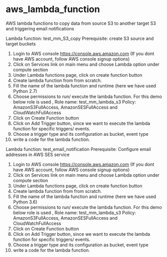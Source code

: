 # aws_lambda_function
AWS lambda functions to copy data from source S3 to another target S3 and triggering email notifications


Lambda function: test_mm_S3_copy
Prerequisite: create S3 source and target buckets

1. Login to AWS console https://console.aws.amazon.com (If you dont have AWS account, follow AWS console signup options)
2. Click on Services link on main menu and choose Lambda option under compute section 
3. Under Lambda functions page, click on create function button 
4. Create lambda function from from scratch.
5. Fill the name of the lambda function and runtime (here we have used Python 2.7) 
6. Choose permissions to run/ execute the lambda function.
   For this demo below role is used ,
   Role name: test_mm_lambda_s3 
   Policy: AmazonS3FullAccess, AmazonSESFullAccess and CloudWatchFullAccess
7. Click on Create Function button
8. Click on Add Trigger button, since we want to execute the lambda function for specific triggers/ events. 
9. Choose a trigger type and its configuration as bucket, event type 
10. write a code for the lambda function.




Lambda function: test_email_notification
Prerequisite: Configure email addresses in AWS SES service

1. Login to AWS console https://console.aws.amazon.com (If you dont have AWS account, follow AWS console signup options)
2. Click on Services link on main menu and choose Lambda option under compute section 
3. Under Lambda functions page, click on create function button 
4. Create lambda function from from scratch.
5. Fill the name of the lambda function and runtime (here we have used Python 3.6) 
6. Choose permissions to run/ execute the lambda function.
   For this demo below role is used ,
   Role name: test_mm_lambda_s3 
   Policy: AmazonS3FullAccess, AmazonSESFullAccess and CloudWatchFullAccess
7. Click on Create Function button
8. Click on Add Trigger button, since we want to execute the lambda function for specific triggers/ events. 
9. Choose a trigger type and its configuration as bucket, event type 
10. write a code for the lambda function.

